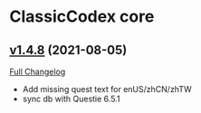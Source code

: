 # ClassicCodex core

## [v1.4.8](https://github.com/SwimmingTiger/ClassicCodex/tree/v1.4.8) (2021-08-05)
[Full Changelog](https://github.com/SwimmingTiger/ClassicCodex/compare/v1.4.7b...v1.4.8) 

- Add missing quest text for enUS/zhCN/zhTW  
- sync db with Questie 6.5.1  
